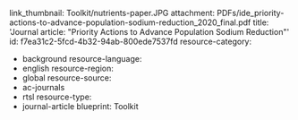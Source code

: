link_thumbnail: Toolkit/nutrients-paper.JPG
attachment: PDFs/ide_priority-actions-to-advance-population-sodium-reduction_2020_final.pdf
title: 'Journal article: "Priority Actions to Advance Population Sodium Reduction"'
id: f7ea31c2-5fcd-4b32-94ab-800ede7537fd
resource-category:
  - background
resource-language:
  - english
resource-region:
  - global
resource-source:
  - ac-journals
  - rtsl
resource-type:
  - journal-article
blueprint: Toolkit
